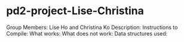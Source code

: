 pd2-project-Lise-Christina
==========================
Group Members: Lise Ho and Christina Ko
Description:
Instructions to Compile:
What works:
What does not work:
Data structures used:
